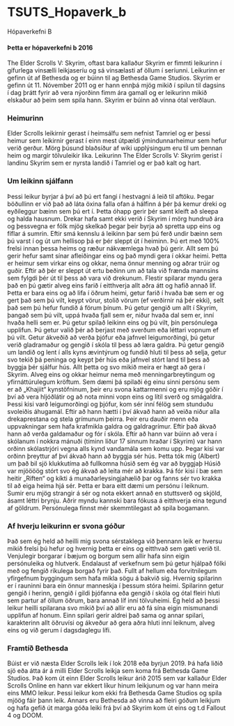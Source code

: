 # TSUTS_Hopaverk_b
Hópaverkefni B

#### Þetta er hópaverkefni b 2016


The Elder Scrolls V: Skyrim, oftast bara kallaður Skyrim er fimmti leikurinn í gífurlega vinsælli leikjaseríu og sá vinsælasti af öllum í seríunni. Leikurinn er gefinn út af Bethesda og er búinn til ag Bethesda Game Studios. Skyrim er gefinn út 11. Nóvember 2011 og er hann ennþá mjög mikið í spilun til dagsins í dag þrátt fyrir að vera nýorðinn fimm ára gamall og er leikurinn mikið elskaður að þeim sem spila hann. Skyrim er búinn að vinna ótal verðlaun.

### Heimurinn

Elder Scrolls leikirnir gerast í heimsálfu sem nefnist Tamriel og er þessi heimur sem leikirnir gerast í einn mest útpældi ýmindunnarheimur sem hefur verið gerður. Mörg þúsund blaðsíður af wiki upplýsingum eru til um þennan heim og margir tölvuleikir líka.  Leikurinn The Elder Scrolls V: Skyrim gerist í landinu Skyrim sem er nyrsta landið í Tamriel og er það kalt og hart.

### Um leikinn sjálfann

Þessi leikur byrjar á því að þú ert fangi í hestvagni á leið til aftöku. Þegar böðullinn er við það að láta öxina falla ofan á hálfinn á þér þá kemur dreki og eyðileggur bæinn sem þú ert í. Þetta óhapp gerir þér samt kleift að sleepa og halda hausnum. Drekar hafa samt ekki verið í Skyrim í mörg hundruð ára og þessvegna er fólk mjög skelkað þegar þeir byrja að spretta upp eins og fíflar á sumrin. Eftir smá kennslu á leikinn þar sem þú ferð undir bæinn sem þú varst í og út um hellisop þá er þér sleppt út í heiminn. Þú ert með 100% frelsi innan þessa heims og ræður nákvæmlega hvað þú gerir. Allt sem þú gerir hefur samt sínar afleiðingar eins og það myndi gera í okkar heimi. Þetta er heimur sem virkar eins og okkar, nema önnur menning og aðrar trúir og guðir. Eftir að þér er sleppt út ertu beðinn um að tala við frænda mannsins sem fylgdi þér út til þess að vara við drekunum. Flestir spilarar myndu gera það en þú gætir alveg eins farið í eitthverja allt aðra átt og hafið annað líf. Þetta er bara eins og að lifa í öðrum heimi, getur farið í hvaða bæ sem er og gert það sem þú vilt, keypt vörur, stolið vörum (ef verðirnir ná þér ekki), selt það sem þú hefur fundið á förum þínum. Þú getur gengið um allt í Skyrim, þangað sem þú vilt, uppá hvaða fjall sem er, niður hvaða dal sem er, inní hvaða helli sem er. Þú getur spilað leikinn eins og þú vilt, þín persónulega upplifun. Þú getur valið þér að berjast með sverðum eða léttari vopnum ef þú vilt. Getur ákveðið að verða þjófur eða jafnvel leigumorðingi, þú getur verið gladramaður og gengið í skóla til þess að læra galdra. Þú getur gengið um landið og lent í alls kyns ævintýrum og fundið hluti til þess að selja, getur svo tekið þá peninga og keypt þér hús eða jafnvel stórt land til þess að byggja þér sjálfur hús. Allt þetta og svo mikið meira er hægt að gera í Skyrim. Alveg eins og okkar heimur nema með menningarbreytingum og yfirnáttúrulegum kröftum. Sem dæmi þá spilaði ég einu sinni persónu sem er að „Khajiit“ kynstöfninum, þeir eru svona kattarmenni og eru mjög góðir í því að vera hljóðlátir og að nota minni vopn eins og lítil sverð og smágaldra. Þessi kisi varð leigumorðingi og þjófur, kom sér inní félög sem stunduðu svoleiðis áhugamál. Eftir að hann hætti í því ákvað hann að veiða niður alla drekaprestana og stela grímunum þeirra. Þeir eru dauðir menn eða uppvakningar sem hafa krafmikla galdra og galdragrímur. Eftir það ákvað hann að verða galdamaður og fór í skóla. Eftir að hann var búinn að vera í skólanum í nokkra mánuði (tíminn líður 17 sinnum hraðar í Skyrim) var hann orðinn skólastrjóri vegna alls kynd vandamála sem komu upp. Þegar kisi var orðinn þreyttur af því ákvað hann að byggja sér hús. Þetta tók mig (Albert) um það bil sjö klukkutíma að fullkomna húsið sem ég var að byggjaþ Húsið var mjöööög stórt svo ég ákvað að leita mér að krakka. Þá fór kisi í bæ sem heitir „Riften“ og kíkti á munaðarleysingjahælið þar og fanns sér tvo krakka til að eiga heima hjá sér. Þetta er bara eitt dæmi um persónu í leiknum. Sumir eru mjög strangir á sér og nota ekkert annað en stuttsverð og skjöld, ásamt léttri brynju. Aðrir myndu kannski bara fókusa á eitthverja eina tegund af göldrum. Persónulega finnst mér skemmtilegast að spila bogamann.

### Af hverju leikurinn er svona góður

Það sem ég held að heilli mig svona sérstaklega við þennann leik er hversu mikið frelsi þú hefur og hvernig þetta er eins og eitthvað sem gæti verið til. Venjulegir borgarar í bæjum og borgum sem allir hafa sinn eigin persónuleika og hlutverk. Endalaust af verkefnum sem þú getur hjálpað fólki með og fengið ríkulega borgað fyrir það. Fullt af hellum eða forvitnilegum yfirgefnum byggingum sem hafa mikla sögu á bakvið sig. Hvernig spilarinn er í rauninni bara ein önnur manneskja í þessum stóra heimi. Spilarinn getur gengið í herinn, gengið í gildi þjófanna eða gengið í skóla og ótal fleiri hluti sem partur af öllum öðrum, bara annað líf inní tölvuheimi. Ég held að þessi leikur heilli spilarana svo mikið því að allir eru að fá sína eigin mismunandi upplifun af honum. Einn spilari gerir aldrei það sama og annar spilari, karakterinn allt öðruvísi og ákveður að gera aðra hluti inní leiknum, alveg eins og við gerum í dagsdaglegu lífi. 

### Framtíð Bethesda

Búist er við næsta Elder Scrolls leik í lok 2018 eða byrjun 2019. Þá hafa liðið sjö eða átta ár á milli Elder Scrolls leikja sem koma frá Bethesda Game Studios. Það kom út einn Elder Scrolls leikur árið 2015 sem var kallaður Elder Scrolls Online en hann var ekkert líkur hinum leikjunum og var hann meira eins MMO leikur. Þessi leikur kom ekki frá Bethesda Game Studios og spila mjöög fáir þann leik. Annars eru Bethesda að vinna að fleiri góðum leikjum og hafa gefið út marga góða leiki frá því að Skyrim kom út eins og t.d Fallout 4 og DOOM.
